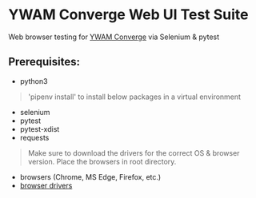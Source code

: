 # YWAM Converge Web UI Test Suite
Web browser testing for [YWAM Converge](https://ywamconverge.org/) via Selenium & pytest

## Prerequisites: 
- python3

> 'pipenv install' to install below packages in a virtual environment
- selenium
- pytest
- pytest-xdist
- requests
  
> Make sure to download the drivers for the correct OS & browser version. Place the browsers in root directory.
- browsers (Chrome, MS Edge, Firefox, etc.)
- [browser drivers](https://www.selenium.dev/downloads)